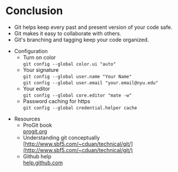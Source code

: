
<!SLIDE bullets incremental>

# Conclusion

* Git helps keep every past and present version of your code safe.
* Git makes it easy to collaborate with others.
* Git's branching and tagging keep your code organized.
 
<!SLIDE bullets>
* Configuration
  * Turn on color  
        `git config --global color.ui "auto"`
  * Your signature  
        `git config --global user.name "Your Name"`  
        `git config --global user.email "your.email@nyu.edu"`
  * Your editor  
        `git config --global core.editor "mate -w"`  
  * Password caching for https  
        `git config --global credential.helper cache`

<!SLIDE bullets>
* Resources
  * ProGit book  
        [progit.org](http://progit.org)
  * Understanding git conceptually  
        [http://www.sbf5.com/~cduan/technical/git/](http://www.sbf5.com/~cduan/technical/git/)
  * Github help  
        [help.github.com](https://help.github.com/)
        
